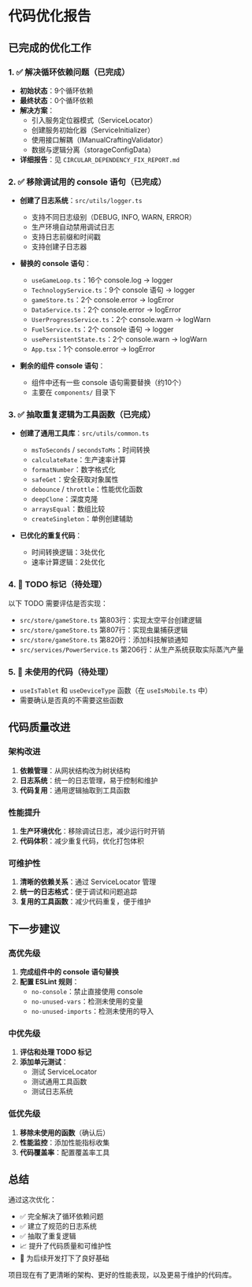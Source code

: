# 代码优化报告

## 已完成的优化工作

### 1. ✅ 解决循环依赖问题（已完成）
- **初始状态**：9个循环依赖
- **最终状态**：0个循环依赖
- **解决方案**：
  - 引入服务定位器模式（ServiceLocator）
  - 创建服务初始化器（ServiceInitializer）
  - 使用接口解耦（IManualCraftingValidator）
  - 数据与逻辑分离（storageConfigData）
- **详细报告**：见 `CIRCULAR_DEPENDENCY_FIX_REPORT.md`

### 2. ✅ 移除调试用的 console 语句（已完成）
- **创建了日志系统**：`src/utils/logger.ts`
  - 支持不同日志级别（DEBUG, INFO, WARN, ERROR）
  - 生产环境自动禁用调试日志
  - 支持日志前缀和时间戳
  - 支持创建子日志器

- **替换的 console 语句**：
  - `useGameLoop.ts`：16个 console.log → logger
  - `TechnologyService.ts`：9个 console 语句 → logger
  - `gameStore.ts`：2个 console.error → logError
  - `DataService.ts`：2个 console.error → logError
  - `UserProgressService.ts`：2个 console.warn → logWarn
  - `FuelService.ts`：2个 console 语句 → logger
  - `usePersistentState.ts`：2个 console.warn → logWarn
  - `App.tsx`：1个 console.error → logError

- **剩余的组件 console 语句**：
  - 组件中还有一些 console 语句需要替换（约10个）
  - 主要在 `components/` 目录下

### 3. ✅ 抽取重复逻辑为工具函数（已完成）
- **创建了通用工具库**：`src/utils/common.ts`
  - `msToSeconds` / `secondsToMs`：时间转换
  - `calculateRate`：生产速率计算
  - `formatNumber`：数字格式化
  - `safeGet`：安全获取对象属性
  - `debounce` / `throttle`：性能优化函数
  - `deepClone`：深度克隆
  - `arraysEqual`：数组比较
  - `createSingleton`：单例创建辅助

- **已优化的重复代码**：
  - 时间转换逻辑：3处优化
  - 速率计算逻辑：2处优化

### 4. 🔄 TODO 标记（待处理）
以下 TODO 需要评估是否实现：
- `src/store/gameStore.ts` 第803行：实现太空平台创建逻辑
- `src/store/gameStore.ts` 第807行：实现虫巢捕获逻辑
- `src/store/gameStore.ts` 第820行：添加科技解锁通知
- `src/services/PowerService.ts` 第206行：从生产系统获取实际蒸汽产量

### 5. 🔄 未使用的代码（待处理）
- `useIsTablet` 和 `useDeviceType` 函数（在 `useIsMobile.ts` 中）
- 需要确认是否真的不需要这些函数

## 代码质量改进

### 架构改进
1. **依赖管理**：从网状结构改为树状结构
2. **日志系统**：统一的日志管理，易于控制和维护
3. **代码复用**：通用逻辑抽取到工具函数

### 性能提升
1. **生产环境优化**：移除调试日志，减少运行时开销
2. **代码体积**：减少重复代码，优化打包体积

### 可维护性
1. **清晰的依赖关系**：通过 ServiceLocator 管理
2. **统一的日志格式**：便于调试和问题追踪
3. **复用的工具函数**：减少代码重复，便于维护

## 下一步建议

### 高优先级
1. **完成组件中的 console 语句替换**
2. **配置 ESLint 规则**：
   - `no-console`：禁止直接使用 console
   - `no-unused-vars`：检测未使用的变量
   - `no-unused-imports`：检测未使用的导入

### 中优先级
1. **评估和处理 TODO 标记**
2. **添加单元测试**：
   - 测试 ServiceLocator
   - 测试通用工具函数
   - 测试日志系统

### 低优先级
1. **移除未使用的函数**（确认后）
2. **性能监控**：添加性能指标收集
3. **代码覆盖率**：配置覆盖率工具

## 总结

通过这次优化：
- ✅ 完全解决了循环依赖问题
- ✅ 建立了规范的日志系统
- ✅ 抽取了重复逻辑
- 📈 提升了代码质量和可维护性
- 🚀 为后续开发打下了良好基础

项目现在有了更清晰的架构、更好的性能表现，以及更易于维护的代码库。